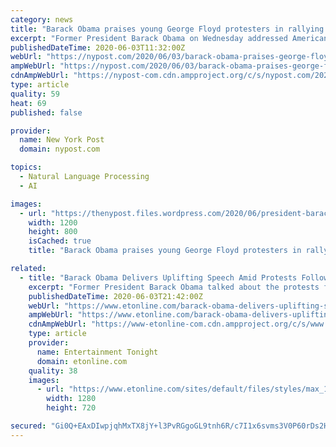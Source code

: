 ```yaml
---
category: news
title: "Barack Obama praises young George Floyd protesters in rallying speech"
excerpt: "Former President Barack Obama on Wednesday addressed Americans peacefully protesting the death of George Floyd nationwide — saying he felt they were bringing genuine"
publishedDateTime: 2020-06-03T11:32:00Z
webUrl: "https://nypost.com/2020/06/03/barack-obama-praises-george-floyd-protesters-in-speech/"
ampWebUrl: "https://nypost.com/2020/06/03/barack-obama-praises-george-floyd-protesters-in-speech/amp/"
cdnAmpWebUrl: "https://nypost-com.cdn.ampproject.org/c/s/nypost.com/2020/06/03/barack-obama-praises-george-floyd-protesters-in-speech/amp/"
type: article
quality: 59
heat: 69
published: false

provider:
  name: New York Post
  domain: nypost.com

topics:
  - Natural Language Processing
  - AI

images:
  - url: "https://thenypost.files.wordpress.com/2020/06/president-barack-obama.jpg?quality=90&strip=all&w=1200"
    width: 1200
    height: 800
    isCached: true
    title: "Barack Obama praises young George Floyd protesters in rallying speech"

related:
  - title: "Barack Obama Delivers Uplifting Speech Amid Protests Following George Floyd's Death"
    excerpt: "Former President Barack Obama talked about the protests for the first time on camera in a speech on Wednesday."
    publishedDateTime: 2020-06-03T21:42:00Z
    webUrl: "https://www.etonline.com/barack-obama-delivers-uplifting-speech-amid-protests-following-george-floyds-death-147578"
    ampWebUrl: "https://www.etonline.com/barack-obama-delivers-uplifting-speech-amid-protests-following-george-floyds-death-147578?amp"
    cdnAmpWebUrl: "https://www-etonline-com.cdn.ampproject.org/c/s/www.etonline.com/barack-obama-delivers-uplifting-speech-amid-protests-following-george-floyds-death-147578?amp"
    type: article
    provider:
      name: Entertainment Tonight
      domain: etonline.com
    quality: 38
    images:
      - url: "https://www.etonline.com/sites/default/files/styles/max_1280x720/public/images/2020-06/barack-obama-gettyimages-1225292516.jpg?h=c673cd1c&itok=SILhsbr2"
        width: 1280
        height: 720

secured: "Gi0Q+EAxDIwpjqhMxTX8jY+l3PvRGgoGL9tnh6R/c7I1x6svms3V0P60rDs2Hm8hcXtMC3XrPEsdJm16TnwSDWAIa1lQbPYlWQgyNwENZPaC7s4oJ12sphZoyIJuTRtgiWK2xX7B9xhHH9H982DD0k2U3uzyZiWq2/yuQwGHZgyebI0YTbmNQhK/izzi91FvGd8qfcOcRy30qjcBQq4LJAO9sV62xdmzwEm9jrgW/M2ZTHgAv0VOtcgChhPe7VZCVh/96k1OSi1+gU0iDVOoHXTBlT0ITDPTvjfCm4TeGpBuT+VvrGvjMNZXhKZbEacHnusyBQcXmHTmXDa+IxM1JP4JfWAp+cn/oMCMleFP2DRb7yiNFFJiS+gAsjWGnESUX9slHpSDHOP+K2dXPG+s+onEAtuM3OG2Icq8fQ9XNAUfzCgGWLKfptUNarV2lIeFve6bquvpf+Vntv4PIlBZVcmcGR/Jl+pxa7xcerbdsu4=;V6YcC7jdr/Y7ruqyJJ3rng=="
---
```


